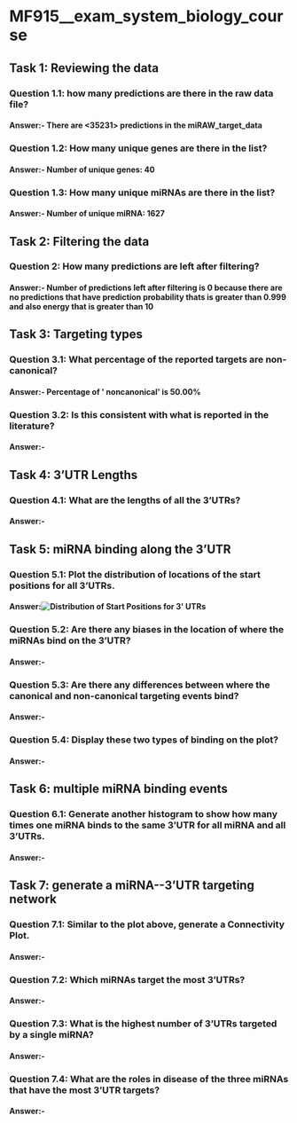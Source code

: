 # MF915__exam_system_biology_course

## Task 1: Reviewing the data 
### Question 1.1: how many predictions are there in the raw data file? 
#### Answer:- There are <35231> predictions in the miRAW_target_data
### Question 1.2: How many unique genes are there in the list? 
#### Answer:- Number of unique genes: 40
### Question 1.3: How many unique miRNAs are there in the list?
#### Answer:- Number of unique miRNA: 1627

## Task 2: Filtering the data 
### Question 2: How many predictions are left after filtering?
#### Answer:- Number of predictions left after filtering is 0 because there are no predictions that have prediction probability thats is greater than 0.999 and also energy that is greater than 10

## Task 3: Targeting types 
### Question 3.1: What percentage of the reported targets are non-canonical? 
#### Answer:- Percentage of ' noncanonical' is 50.00%
### Question 3.2: Is this consistent with what is reported in the literature? 
#### Answer:- 

## Task 4: 3’UTR Lengths 
### Question 4.1: What are the lengths of all the 3’UTRs? 
#### Answer:- 

## Task 5: miRNA binding along the 3’UTR 
### Question 5.1: Plot the distribution of locations of the start positions for all 3’UTRs.
#### Answer:![Distribution of Start Positions for 3' UTRs](https://github.com/user-attachments/assets/bef93c8d-cb88-4181-ab01-6e76b3e624b7)



### Question 5.2: Are there any biases in the location of where the miRNAs bind on the 3’UTR? 
#### Answer:- 
### Question 5.3: Are there any differences between where the canonical and non-canonical targeting events bind? 
#### Answer:- 
### Question 5.4: Display these two types of binding on the plot?
#### Answer:- 

## Task 6: multiple miRNA binding events 
### Question 6.1: Generate another histogram to show how many times one miRNA binds to the same 3’UTR for all miRNA and all 3’UTRs.  
#### Answer:- 

## Task 7: generate a miRNA--3’UTR targeting network 
### Question 7.1: Similar to the plot above, generate a Connectivity Plot. 
#### Answer:-
### Question 7.2: Which miRNAs target the most 3’UTRs? 
#### Answer:-
### Question 7.3: What is the highest number of 3’UTRs targeted by a single miRNA?
#### Answer:-
### Question 7.4: What are the roles in disease of the three miRNAs that have the most 3’UTR targets?
#### Answer:-



